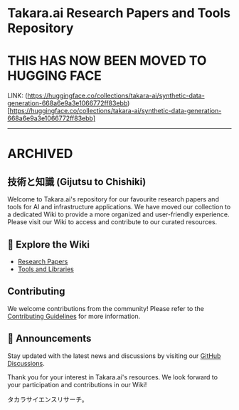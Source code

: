 # Takara.ai Research Papers and Tools Repository
# THIS HAS NOW BEEN MOVED TO HUGGING FACE

LINK: (https://huggingface.co/collections/takara-ai/synthetic-data-generation-668a6e9a3e1066772ff83ebb)[https://huggingface.co/collections/takara-ai/synthetic-data-generation-668a6e9a3e1066772ff83ebb]

---
# ARCHIVED
## 技術と知識 (Gijutsu to Chishiki)

Welcome to Takara.ai's repository for our favourite research papers and tools for AI and infrastructure applications. We have moved our collection to a dedicated Wiki to provide a more organized and user-friendly experience. Please visit our Wiki to access and contribute to our curated resources.

## 📖 Explore the Wiki

- [Research Papers](https://github.com/takara-ai/papers-tools/wiki)
- [Tools and Libraries](https://github.com/takara-ai/papers-tools/wiki)

## Contributing

We welcome contributions from the community! Please refer to the [Contributing Guidelines](/CONTRIBUTING.MD) for more information.

## 📢 Announcements

Stay updated with the latest news and discussions by visiting our [GitHub Discussions](../discussions).

Thank you for your interest in Takara.ai's resources. We look forward to your participation and contributions in our Wiki!

タカラサイエンスリサーチ。

